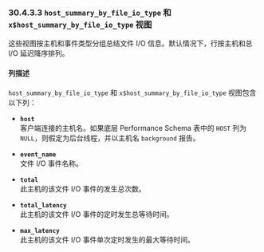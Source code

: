 ### 30.4.3.3 `host_summary_by_file_io_type` 和 `x$host_summary_by_file_io_type` 视图

这些视图按主机和事件类型分组总结文件 I/O 信息。默认情况下，行按主机和总 I/O 延迟降序排列。

#### 列描述

`host_summary_by_file_io_type` 和 `x$host_summary_by_file_io_type` 视图包含以下列：

- **`host`**  
  客户端连接的主机名。如果底层 Performance Schema 表中的 `HOST` 列为 `NULL`，则假定为后台线程，并以主机名 `background` 报告。

- **`event_name`**  
  文件 I/O 事件名称。

- **`total`**  
  此主机的该文件 I/O 事件的发生总次数。

- **`total_latency`**  
  此主机的该文件 I/O 事件的定时发生总等待时间。

- **`max_latency`**  
  此主机的该文件 I/O 事件单次定时发生的最大等待时间。